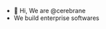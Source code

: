 - 👋 Hi, We are @cerebrane
- We build enterprise softwares

<!---
cerebrane/cerebrane is a ✨ special ✨ repository because its `README.md` (this file) appears on your GitHub profile.
You can click the Preview link to take a look at your changes.
--->
